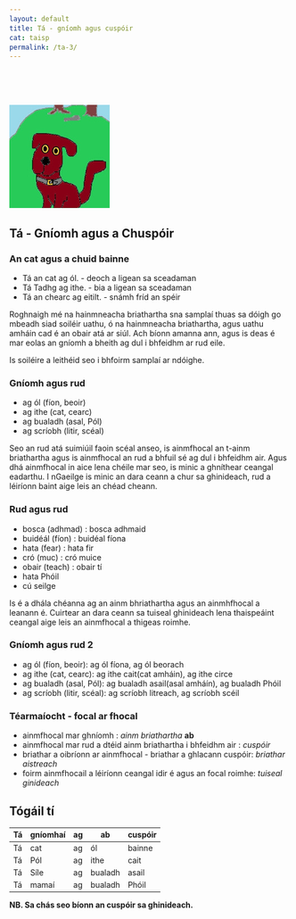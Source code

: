 ```yaml
---
layout: default
title: Tá - gníomh agus cuspóir
cat: taisp
permalink: /ta-3/
---
```


<br>
<br>
<br>

![pic](../assets/img/tadhg.jpg)

## Tá - Gníomh agus a Chuspóir

### An cat agus a chuid bainne
- Tá an cat ag ól. - deoch a ligean sa sceadaman
- Tá Tadhg ag ithe. - bia a ligean sa sceadaman
- Tá an chearc ag eitilt. - snámh fríd an spéir

Roghnaigh mé na hainmneacha briathartha sna samplaí thuas sa dóigh
go mbeadh siad soiléir uathu, ó na hainmneacha briathartha, agus uathu
amháin cad é an obair atá ar siúl. Ach bíonn amanna ann, agus is deas é
mar eolas an gníomh a bheith ag dul i bhfeidhm ar rud eile.

Is soiléire a leithéid seo i bhfoirm samplaí ar ndóighe.

### Gníomh agus rud

- ag ól (fíon, beoir)
- ag ithe (cat, cearc)
- ag bualadh (asal, Pól)
- ag scríobh (litir, scéal)

Seo an rud atá suimiúil faoin scéal anseo, is ainmfhocal an t-ainm briathartha agus
is ainmfhocal an rud a bhfuil sé ag dul i bhfeidhm air. Agus dhá ainmfhocal in aice lena
chéile mar seo, is minic a ghníthear ceangal eadarthu. I nGaeilge is minic an dara ceann a
chur sa ghinideach, rud a léiríonn baint aige leis an chéad cheann.

### Rud agus rud
- bosca (adhmad) : bosca adhmaid
- buidéál (fíon) : buidéal fíona
- hata (fear) : hata fir
- cró (muc) : cró muice
- obair (teach) : obair tí
- hata Phóil
- cú seilge

Is é a dhála chéanna ag an ainm bhriathartha agus an ainmhfhocal a leanann
é. Cuirtear an dara ceann sa tuiseal ghinideach lena thaispeáint ceangal aige
leis an ainmfhocal a thigeas roimhe.

### Gníomh agus rud 2

- ag ól (fíon, beoir): ag ól fíona, ag ól beorach
- ag ithe (cat, cearc): ag ithe cait(cat amháin), ag ithe circe
- ag bualadh (asal, Pól): ag bualadh asail(asal amháín), ag bualadh Phóil
- ag scríobh (litir, scéal): ag scríobh litreach, ag scríobh scéil

### Téarmaíocht - focal ar fhocal
- ainmfhocal mar ghníomh : *ainm briathartha* <strong>ab</strong>
- ainmfhocal mar rud a dtéid ainm briathartha i bhfeidhm air : *cuspóir*
- briathar a oibríonn ar ainmfhocal  - briathar a ghlacann cuspóir: *briathar aistreach*
- foirm ainmfhocail a léiríonn ceangal idir é agus an focal roimhe: *tuiseal ginideach*

## Tógáil tí

| Tá  | gníomhaí | ag  | ab      | cuspóir |
| --- | ---      | --- | ---     | ---     |
| Tá  | cat     | ag  | ól      | bainne |
| Tá  | Pól     | ag  | ithe    | cait |
| Tá  | Síle    | ag  | bualadh | asail |
| Tá  | mamaí   | ag  | bualadh | Phóil |

<strong>NB. Sa chás seo bíonn an cuspóir sa ghinideach.</strong>

























